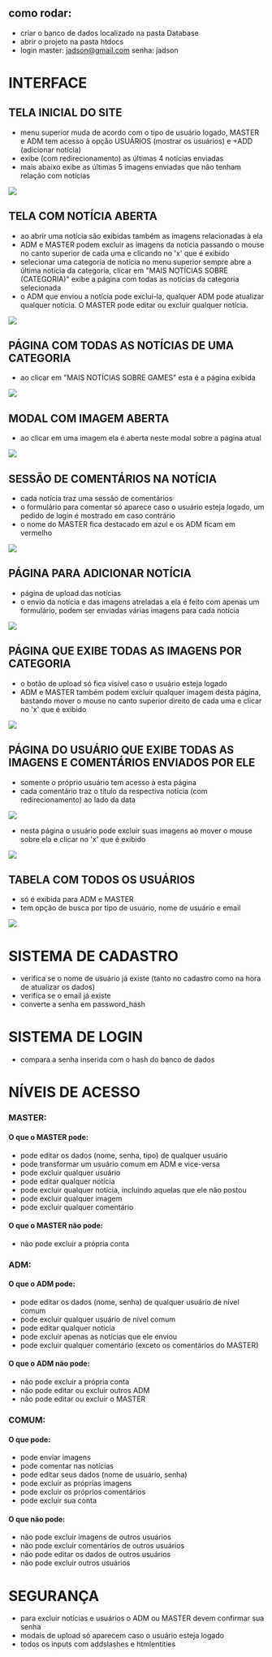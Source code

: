 ## como rodar: 
- criar o banco de dados localizado na pasta Database 
- abrir o projeto na pasta htdocs
- login master: jadson@gmail.com senha: jadson

# INTERFACE
## TELA INICIAL DO SITE
- menu superior muda de acordo com o tipo de usuário logado, MASTER e ADM tem acesso à opção USUÁRIOS (mostrar os usuários) e +ADD (adicionar notícia)
- exibe (com redirecionamento) as últimas 4 notícias enviadas
- mais abaixo exibe as últimas 5 imagens enviadas que não tenham relação com notícias
<img src="Print/tela-inicial.png">

## TELA COM NOTÍCIA ABERTA
- ao abrir uma notícia são exibidas também as imagens relacionadas à ela
- ADM e MASTER podem excluir as imagens da notícia passando o mouse no canto superior de cada uma e clicando no 'x' que é exibido
- selecionar uma categoria de notícia no menu superior sempre abre a última notícia da categoria, clicar em "MAIS NOTÍCIAS SOBRE (CATEGORIA)" exibe a página com todas as notícias da categoria selecionada
- o ADM que enviou a notícia pode excluí-la, qualquer ADM pode atualizar qualquer notícia. O MASTER pode editar ou excluir qualquer notícia.
<img src="Print/noticia-game.png">

## PÁGINA COM TODAS AS NOTÍCIAS DE UMA CATEGORIA
- ao clicar em "MAIS NOTÍCIAS SOBRE GAMES" esta é a página exibida
<img src="Print/noticias-game.png">

## MODAL COM IMAGEM ABERTA
- ao clicar em uma imagem ela é aberta neste modal sobre a página atual
<img src="Print/img-modal.png">

## SESSÃO DE COMENTÁRIOS NA NOTÍCIA
- cada notícia traz uma sessão de comentários
- o formulário para comentar só aparece caso o usuário esteja logado, um pedido de login é mostrado em caso contrário
- o nome do MASTER fica destacado em azul e os ADM ficam em vermelho
<img src="Print/comentario.png">

## PÁGINA PARA ADICIONAR NOTÍCIA
- página de upload das notícias
- o envio da notícia e das imagens atreladas a ela é feito com apenas um formulário, podem ser enviadas várias imagens para cada notícia
<img src="Print/enviar-noticia.png">

## PÁGINA QUE EXIBE TODAS AS IMAGENS POR CATEGORIA
- o botão de upload só fica visível caso o usuário esteja logado
- ADM e MASTER também podem excluir qualquer imagem desta página, bastando mover o mouse no canto superior direito de cada uma e clicar no 'x' que é exibido
<img src="Print/imagens-game.png">

## PÁGINA DO USUÁRIO QUE EXIBE TODAS AS IMAGENS E COMENTÁRIOS ENVIADOS POR ELE
- somente o próprio usuário tem acesso à esta página
- cada comentário traz o título da respectiva notícia (com redirecionamento) ao lado da data
<img src="Print/perfil-coment.png">

- nesta página o usuário pode excluir suas imagens ao mover o mouse sobre ela e clicar no 'x' que é exibido
<img src="Print/perfil-img.png">

## TABELA COM TODOS OS USUÁRIOS 
- só é exibida para ADM e MASTER
- tem opção de busca por tipo de usuário, nome de usuário e email
<img src="Print/tela-usuarios.png">

# SISTEMA DE CADASTRO
- verifica se o nome de usuário já existe (tanto no cadastro como na hora de atualizar os dados)
- verifica se o email já existe
- converte a senha em password_hash
# SISTEMA DE LOGIN
- compara a senha inserida com o hash do banco de dados

# NÍVEIS DE ACESSO
### MASTER: 
#### O que o MASTER pode:
- pode editar os dados (nome, senha, tipo) de qualquer usuário
- pode transformar um usuário comum em ADM e vice-versa
- pode excluir qualquer usuário
- pode editar qualquer notícia
- pode excluir qualquer notícia, incluindo aquelas que ele não postou
- pode excluir qualquer imagem
- pode excluir qualquer comentário

#### O que o MASTER não pode:
- não pode excluir a própria conta

### ADM: 
#### O que o ADM pode:
- pode editar os dados (nome, senha) de qualquer usuário de nível comum
- pode excluir qualquer usuário de nível comum
- pode editar qualquer notícia
- pode excluir apenas as notícias que ele enviou
- pode excluir qualquer comentário (exceto os comentários do MASTER)
#### O que o ADM não pode:
- não pode excluir a própria conta
- não pode editar ou excluir outros ADM 
- não pode editar ou excluir o MASTER

### COMUM:
#### O que pode:
- pode enviar imagens
- pode comentar nas notícias
- pode editar seus dados (nome de usuário, senha)
- pode excluir as próprias imagens
- pode excluir os próprios comentários
- pode excluir sua conta
#### O que não pode:
- não pode excluir imagens de outros usuários
- não pode excluir comentários de outros usuários
- não pode editar os dados de outros usuários
- não pode excluir outros usuários

# SEGURANÇA
- para excluir notícias e usuários o ADM ou MASTER devem confirmar sua senha
- modais de upload só aparecem caso o usuário esteja logado
- todos os inputs com addslashes e htmlentities